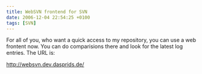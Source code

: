 ```yaml
---
title: WebSVN frontend for SVN
date: 2006-12-04 22:54:25 +0100
tags: [SVN]
---
```


For all of you, who want a quick access to my repository, you can use a web frontent now. You can do comparisions there and look for the latest log entries. The URL is:

http://websvn.dev.dasprids.de/